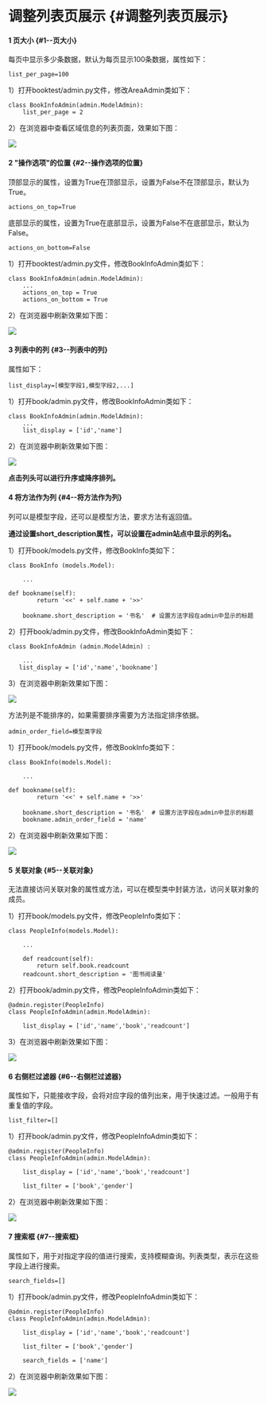 # 调整列表页展示 {#调整列表页展示}

#### 1 页大小 {#1--页大小}

每页中显示多少条数据，默认为每页显示100条数据，属性如下：

```
list_per_page=100
```

1）打开booktest/admin.py文件，修改AreaAdmin类如下：

```
class BookInfoAdmin(admin.ModelAdmin):
    list_per_page = 2
```

2）在浏览器中查看区域信息的列表页面，效果如下图：

![](/assets/admin_list_per_page.png)

#### 2 "操作选项"的位置 {#2--操作选项的位置}

顶部显示的属性，设置为True在顶部显示，设置为False不在顶部显示，默认为True。

```
actions_on_top=True
```

底部显示的属性，设置为True在底部显示，设置为False不在底部显示，默认为False。

```
actions_on_bottom=False
```

1）打开booktest/admin.py文件，修改BookInfoAdmin类如下：

```
class BookInfoAdmin(admin.ModelAdmin):
    ...
    actions_on_top = True
    actions_on_bottom = True
```

2）在浏览器中刷新效果如下图：

![](/assets/admin_action.png)

#### 3 列表中的列 {#3--列表中的列}

属性如下：

```
list_display=[模型字段1,模型字段2,...]
```

1）打开book/admin.py文件，修改BookInfoAdmin类如下：

```
class BookInfoAdmin(admin.ModelAdmin):
    ...
    list_display = ['id','name']
```

2）在浏览器中刷新效果如下图：

![](/assets/list_display.png)

**点击列头可以进行升序或降序排列。**

#### 4 将方法作为列 {#4--将方法作为列}

列可以是模型字段，还可以是模型方法，要求方法有返回值。

**通过设置short\_description属性，可以设置在admin站点中显示的列名。**

1）打开book/models.py文件，修改BookInfo类如下：

```
class BookInfo (models.Model):

    ...

def bookname(self):
        return '<<' + self.name + '>>'

    bookname.short_description = '书名'  # 设置方法字段在admin中显示的标题
```

2）打开book/admin.py文件，修改BookInfoAdmin类如下：

```
class BookInfoAdmin (admin.ModelAdmin) :

    ...
   list_display = ['id','name','bookname']
```

3）在浏览器中刷新效果如下图：

![](/assets/custom.png)

方法列是不能排序的，如果需要排序需要为方法指定排序依据。

```
admin_order_field=模型类字段
```

1）打开book/models.py文件，修改BookInfo类如下：

```
class BookInfo(models.Model):

    ...

def bookname(self):
        return '<<' + self.name + '>>'

    bookname.short_description = '书名'  # 设置方法字段在admin中显示的标题
    bookname.admin_order_field = 'name'
```

2）在浏览器中刷新效果如下图：

![](/assets/order_field.png)

#### 5 关联对象 {#5--关联对象}

无法直接访问关联对象的属性或方法，可以在模型类中封装方法，访问关联对象的成员。

1）打开book/models.py文件，修改PeopleInfo类如下：

```
class PeopleInfo(models.Model):

    ...

    def readcount(self):
        return self.book.readcount
    readcount.short_description = '图书阅读量'
```

2）打开book/admin.py文件，修改PeopleInfoAdmin类如下：

```
@admin.register(PeopleInfo)
class PeopleInfoAdmin(admin.ModelAdmin):

    list_display = ['id','name','book','readcount']
```

3）在浏览器中刷新效果如下图：

![](/assets/associate.png)

#### 6 右侧栏过滤器 {#6--右侧栏过滤器}

属性如下，只能接收字段，会将对应字段的值列出来，用于快速过滤。一般用于有重复值的字段。

```
list_filter=[]
```

1）打开book/admin.py文件，修改PeopleInfoAdmin类如下：

```
@admin.register(PeopleInfo)
class PeopleInfoAdmin(admin.ModelAdmin):

    list_display = ['id','name','book','readcount']

    list_filter = ['book','gender']
```

2）在浏览器中刷新效果如下图：

![](/assets/filter.png)

#### 7 搜索框 {#7--搜索框}

属性如下，用于对指定字段的值进行搜索，支持模糊查询。列表类型，表示在这些字段上进行搜索。

```
search_fields=[]
```

1）打开book/admin.py文件，修改PeopleInfoAdmin类如下：

```
@admin.register(PeopleInfo)
class PeopleInfoAdmin(admin.ModelAdmin):

    list_display = ['id','name','book','readcount']

    list_filter = ['book','gender']

    search_fields = ['name']
```

2）在浏览器中刷新效果如下图：

![](/assets/search.png)

